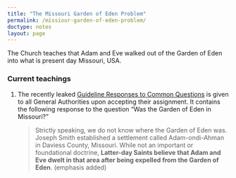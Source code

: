 ```yaml
---
title: "The Missouri Garden of Eden Problem"
permalink: /missiour-garden-of-eden-problem/
doctype: notes
layout: page
---
```


The Church teaches that Adam and Eve walked out of the Garden of Eden into what is present day Missouri, USA.

### Current teachings

1. The recently leaked [Guideline Responses to Common Questions](https://mormonleaks.io/wiki/index.php?title=File:Guideline_Responses_to_Common_Questions.pdf) is given to all General Authorities upon accepting their assignment. It contains the following response to the question “Was the Garden of Eden in Missouri?”

    > Strictly speaking, we do not know where the Garden of Eden was. Joseph Smith established a settlement called Adam-ondi-Ahman in Daviess County, Missouri. While not an important or foundational doctrine, **Latter-day Saints believe that Adam and Eve dwelt in that area after being expelled from the Garden of Eden**. (emphasis added)
